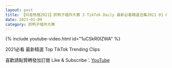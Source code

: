 ```yaml
---
layout: post
title: 【抖音熱搜2021】抓鸭子唱作大赛 3 TikTok Daily 最新必看精選合集2021 01 09
date: 2021-01-09
category: 抓鸭子唱作大赛
---
```


{% include youtube-video.html id="1uCSkR0IZWA" %}

2021必看 最新精選 Top TikTok Trending Clips

喜歡請點贊轉發加訂閱 Like & Subscribe：[YouTube](https://www.youtube.com/channel/UCAoR7VcanIPd04uEq_GIylA/videos)


